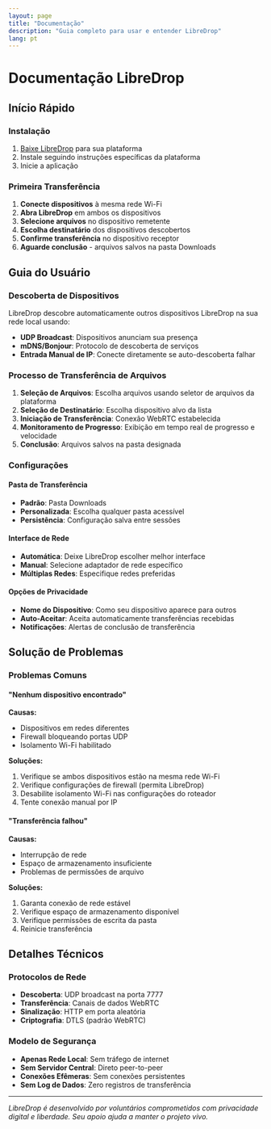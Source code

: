 ```yaml
---
layout: page
title: "Documentação"
description: "Guia completo para usar e entender LibreDrop"
lang: pt
---
```


# Documentação LibreDrop

## Início Rápido

### Instalação
1. [Baixe LibreDrop](/pt/download) para sua plataforma
2. Instale seguindo instruções específicas da plataforma
3. Inicie a aplicação

### Primeira Transferência
1. **Conecte dispositivos** à mesma rede Wi-Fi
2. **Abra LibreDrop** em ambos os dispositivos
3. **Selecione arquivos** no dispositivo remetente
4. **Escolha destinatário** dos dispositivos descobertos
5. **Confirme transferência** no dispositivo receptor
6. **Aguarde conclusão** - arquivos salvos na pasta Downloads

## Guia do Usuário

### Descoberta de Dispositivos
LibreDrop descobre automaticamente outros dispositivos LibreDrop na sua rede local usando:
- **UDP Broadcast**: Dispositivos anunciam sua presença
- **mDNS/Bonjour**: Protocolo de descoberta de serviços
- **Entrada Manual de IP**: Conecte diretamente se auto-descoberta falhar

### Processo de Transferência de Arquivos
1. **Seleção de Arquivos**: Escolha arquivos usando seletor de arquivos da plataforma
2. **Seleção de Destinatário**: Escolha dispositivo alvo da lista
3. **Iniciação de Transferência**: Conexão WebRTC estabelecida
4. **Monitoramento de Progresso**: Exibição em tempo real de progresso e velocidade
5. **Conclusão**: Arquivos salvos na pasta designada

### Configurações

#### Pasta de Transferência
- **Padrão**: Pasta Downloads
- **Personalizada**: Escolha qualquer pasta acessível
- **Persistência**: Configuração salva entre sessões

#### Interface de Rede
- **Automática**: Deixe LibreDrop escolher melhor interface
- **Manual**: Selecione adaptador de rede específico
- **Múltiplas Redes**: Especifique redes preferidas

#### Opções de Privacidade
- **Nome do Dispositivo**: Como seu dispositivo aparece para outros
- **Auto-Aceitar**: Aceita automaticamente transferências recebidas
- **Notificações**: Alertas de conclusão de transferência

## Solução de Problemas

### Problemas Comuns

#### "Nenhum dispositivo encontrado"
**Causas:**
- Dispositivos em redes diferentes
- Firewall bloqueando portas UDP
- Isolamento Wi-Fi habilitado

**Soluções:**
1. Verifique se ambos dispositivos estão na mesma rede Wi-Fi
2. Verifique configurações de firewall (permita LibreDrop)
3. Desabilite isolamento Wi-Fi nas configurações do roteador
4. Tente conexão manual por IP

#### "Transferência falhou"
**Causas:**
- Interrupção de rede
- Espaço de armazenamento insuficiente
- Problemas de permissões de arquivo

**Soluções:**
1. Garanta conexão de rede estável
2. Verifique espaço de armazenamento disponível
3. Verifique permissões de escrita da pasta
4. Reinicie transferência

## Detalhes Técnicos

### Protocolos de Rede
- **Descoberta**: UDP broadcast na porta 7777
- **Transferência**: Canais de dados WebRTC
- **Sinalização**: HTTP em porta aleatória
- **Criptografia**: DTLS (padrão WebRTC)

### Modelo de Segurança
- **Apenas Rede Local**: Sem tráfego de internet
- **Sem Servidor Central**: Direto peer-to-peer
- **Conexões Efêmeras**: Sem conexões persistentes
- **Sem Log de Dados**: Zero registros de transferência

---

*LibreDrop é desenvolvido por voluntários comprometidos com privacidade digital e liberdade. Seu apoio ajuda a manter o projeto vivo.*
